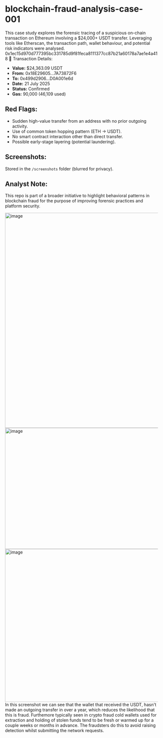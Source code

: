 # blockchain-fraud-analysis-case-001
This case study explores the forensic tracing of a suspicious on-chain transaction on Ethereum involving a $24,000+ USDT transfer. Leveraging tools like Etherscan, the transaction path, wallet behaviour, and potential risk indicators were analysed.
0x1ec15d970d777395bc331785d9f81feca8111377cc87b21a60178a7ae1e4a418
📍 Transaction Details:
- **Value:** $24,363.09 USDT
- **From:** 0x18E29605...7A73872F6
- **To:** 0x499d2906...D0A001e6d
- **Date:** 21 July 2025
- **Status:** Confirmed
- **Gas:** 90,000 (46,109 used)

## Red Flags:
- Sudden high-value transfer from an address with no prior outgoing activity.
- Use of common token hopping pattern (ETH → USDT).
- No smart contract interaction other than direct transfer.
- Possible early-stage layering (potential laundering).

## Screenshots:
Stored in the `/screenshots` folder (blurred for privacy).

## Analyst Note:
This repo is part of a broader initiative to highlight behavioral patterns in blockchain fraud for the purpose of improving forensic practices and platform security.


<img width="1841" height="707" alt="image" src="https://github.com/user-attachments/assets/bcbf2aad-cff4-47e0-82e1-9ce7cfe554ba" />
<img width="1803" height="398" alt="image" src="https://github.com/user-attachments/assets/79cff8fe-389c-47ca-bf40-d35e032b8a1a" /> 
<img width="1833" height="503" alt="image" src="https://github.com/user-attachments/assets/ee5a234e-2612-4d54-9e21-15d009f8bba2" /> In this screenshot we can see that the wallet that received the USDT, hasn't made an outgoing transfer in over a year, which reduces the likelihood that this is fraud. Furthemore typically seen in crypto fraud cold wallets used for extraction and holding of stolen funds tend to be fresh or warmed up for a couple weeks or months in advance. The fraudsters do this to avoid raising detection whilst submitting the network requests.



